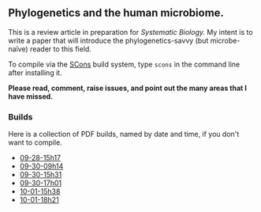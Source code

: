 ## Phylogenetics and the human microbiome.

This is a review article in preparation for *Systematic Biology.*
My intent is to write a paper that will introduce the phylogenetics-savvy (but microbe-naïve) reader to this field.

To compile via the [SCons](http://www.scons.org/) build system, type `scons` in the command line after installing it.

**Please read, comment, raise issues, and point out the many areas that I have missed.**


### Builds

Here is a collection of PDF builds, named by date and time, if you don't want to compile.

* [09-28-15h17](http://cl.ly/351R3q0h3q2B/sbreview-09-28-15h17.pdf)
* [09-30-09h14](http://cl.ly/0a331C242z43/sbreview-09-30-09h14.pdf)
* [09-30-15h31](http://cl.ly/2Q2v2f2e0y2L/sbreview-09-30-15h31.pdf)
* [09-30-17h01](http://cl.ly/0S1c240d2438/sbreview-09-30-17h01.pdf)
* [10-01-15h38](http://cl.ly/1I2D2i440c0W/sbreview-10-01-15h38.pdf)
* [10-01-18h21](http://cl.ly/2R1F2G043K14/sbreview-10-01-18h21.pdf)

